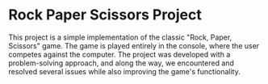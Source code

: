 # Rock Paper Scissors Project
This project is a simple implementation of the classic "Rock, Paper, Scissors" game. The game is played entirely in the console, where the user competes against the computer. The project was developed with a problem-solving approach, and along the way, we encountered and resolved several issues while also improving the game's functionality.